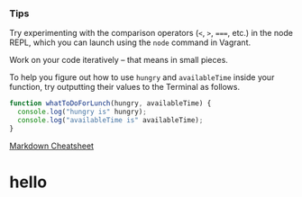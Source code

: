 ### Tips

Try experimenting with the comparison operators (`<`, `>`, `===`, etc.) in the node REPL, which you can launch using the `node` command in Vagrant.

Work on your code iteratively – that means in small pieces. 

To help you figure out how to use `hungry` and `availableTime` inside your function, try outputting their values to the Terminal as follows.

``` javascript
function whatToDoForLunch(hungry, availableTime) {
  console.log("hungry is" hungry);
  console.log("availableTime is" availableTime);
}
```

[Markdown Cheatsheet](https://github.com/adam-p/markdown-here/wiki/Markdown-Cheatsheet)

# hello